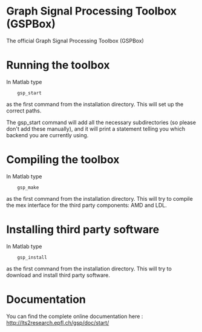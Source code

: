 Graph Signal Processing Toolbox (GSPBox)
======

The official Graph Signal Processing Toolbox (GSPBox)

Running the toolbox
==

In Matlab type

        gsp_start
        
as the first command from the installation directory. This will set up the correct paths.

The gsp_start command will add all the necessary subdirectories (so
please don't add these manually), and it will print a statement
telling you which backend you are currently using.

Compiling the toolbox
===

In Matlab type

        gsp_make
        
as the first command from the installation directory. This will try to compile the mex interface for 
the third party components: AMD and LDL. 


Installing third party software
====

In Matlab type 

        gsp_install

as the first command from the installation directory. This will try to download and install third party 
software.

Documentation
===

You can find the complete online documentation here : http://lts2research.epfl.ch/gsp/doc/start/
  
